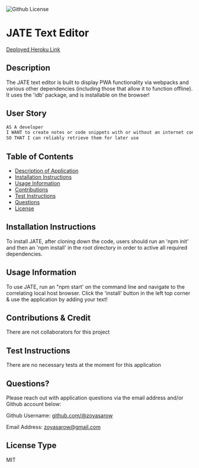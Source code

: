 
![Github License](https://img.shields.io/badge/License-MIT-yellow.svg)

# JATE Text Editor

[Deployed Heroku Link](https://jate-jate-jate.herokuapp.com/)

## Description 
The JATE text editor is built to display PWA functionality via webpacks and various other dependencies (including those that allow it to function offline). It uses the 'idb' package, and is installable on the browser!

## User Story
```md
AS A developer
I WANT to create notes or code snippets with or without an internet connection
SO THAT I can reliably retrieve them for later use
```

## Table of Contents
* [Description of Application](#description)
* [Installation Instructions](#installation-instructions)
* [Usage Information](#usage-information)
* [Contributions](#contributions)
* [Test Instructions](#test-instructions)
* [Questions](#questions)
* [License](#license)
      
## Installation Instructions 
To install JATE, after cloning down the code, users should run an 'npm init' and then an 'npm install' in the root directory in order to active all required dependencies.
      
## Usage Information 
To use JATE, run an "npm start' on the command line and navigate to the correlating local host browser. Click the 'install' button in the left top corner & use the application by adding your text!
        
## Contributions & Credit 
There are not collaborators for this project 
      
## Test Instructions
There are no necessary tests at the moment for this application
     
## Questions?
Please reach out with application questions via the email address and/or Github account below:

Github Username: [github.com/@zoyasarow](https://github.com/@zoyasarow)

Email Address: zoyasarow@gmail.com
      
## License Type
MIT 
